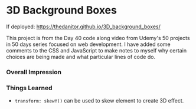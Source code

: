 # 3D Background Boxes

If deployed: https://thedanitor.github.io/3D_background_boxes/

This project is from the Day 40 code along video from Udemy's 50 projects in 50 days series focused on web development. I have added some comments to the CSS and JavaScript to make notes to myself why certain choices are being made and what particular lines of code do.

### Overall Impression


### Things Learned

* ```transform: skewY()``` can be used to skew element to create 3D effect.